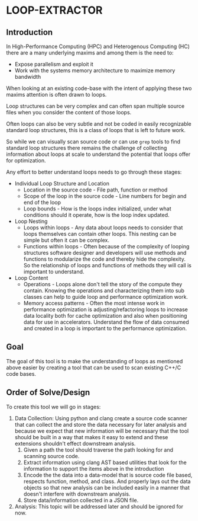 # LOOP-EXTRACTOR
## Introduction
In High-Performance Computing (HPC) and Heterogenous Computing (HC) there are a many underlying maxims and among them is the need to:
* Expose parallelism and exploit it
* Work with the systems memory architecture to maximize memory bandwidth
  
When looking at an existing code-base with the intent of applying these two maxims attention is often drawn to loops.  

Loop structures can be very complex and can often span multiple source files when you consider the content of those loops. 

Often loops can also be very subtle and not be coded in easily recognizable standard loop structures, this is a class of loops that is left to future work.

So while we can visually scan source code or can use `grep` tools to find standard loop structures there remains the challenge of collecting information about loops at scale to understand the potential that loops offer for optimization.

Any effort to better understand loops needs to go through these stages:
* Individual Loop Structure and Location
  * Location in the source code - File path, function or method 
  * Scope of the loop in the source code - Line numbers for begin and end of the loop
  * Loop bounds - How is the loops index initialized, under what conditions should it operate, how is the loop index updated.
* Loop Nesting
  * Loops within loops - Any data about loops needs to consider that loops themselves can contain other loops. This nesting can be simple but often it can be complex.
  * Functions within loops - Often because of the complexity of looping structures software designer and developers will use methods and functions to modularize the code and thereby hide the complexity. So the relationship of loops and functions of methods they will call is important to understand.
* Loop Content
  * Operations - Loops alone don't tell the story of the compute they contain. Knowing the operations and characterizing them into sub classes can help to guide loop and performance optimization work.
  * Memory access patterns - Often the most intense work in performance optimization is adjusting/refactoring loops to increase data locality both for cache optimization and also when positioning data for use in accelerators. Understand the flow of data consumed and created in a loop is important to the performance optimization.

## Goal
The goal of this tool is to make the understanding of loops as mentioned above easier by creating a tool that can be used to scan existing C++/C code bases. 

## Order of Solve/Design
To create this tool we will go in stages:
1. Data Collection: Using python and clang create a source code scanner that can collect the and store the data necessary for later analysis and because we expect that new information will be necessary that the tool should be built in a way that makes it easy to extend and these extensions shouldn't effect downstream analysis.
   1. Given a path the tool should traverse the path looking for and scanning source code.
   2. Extract information using clang AST based utilities that look for the information to support the items above in the introduction 
   3. Encode the the data into a data-model that is source code file based, respects function, method, and class. And properly lays out the data objects so that new analysis can be included easily in a manner that doesn't interfere with downstream analysis.
   4. Store data/information collected in a JSON file.
2. Analysis: This topic will be addressed later and should be ignored for now.

